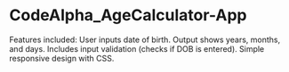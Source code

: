 # CodeAlpha_AgeCalculator-App
Features included:  User inputs date of birth.  Output shows years, months, and days.  Includes input validation (checks if DOB is entered).  Simple responsive design with CSS.
